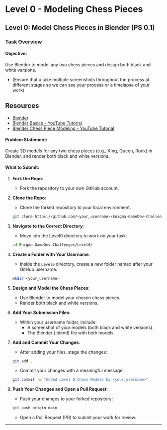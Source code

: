 # Level 0 - Modeling Chess Pieces




## **Level 0: Model Chess Pieces in Blender (PS 0.1)**

### Task Overview

#### Objective:
Use Blender to model any two chess pieces and design both black and white versions.
  - (Ensure that u take multiple screenshots throughout the process at different stages so we can see your process or a timelapse of your work)

## Resources
+ [Blender](https://www.blender.org/)
+ [Blender Basics - YouTube Tutorial](https://www.youtube.com/watch?v=Iu8jV7g9Oqk)
+ [Blender Chess Piece Modeling - YouTube Tutorial](https://www.youtube.com/watch?v=Iu8jV7g9Oqk)

#### Problem Statement:
Create 3D models for any two chess pieces (e.g., King, Queen, Rook) in Blender, and render both black and white versions.

#### What to Submit:
1. **Fork the Repo**:
   - Fork the repository to your own GitHub account.

2. **Clone the Repo**:
   - Clone the forked repository to your local environment.
   ```bash
   git clone https://github.com/<your_username>/Enigma-GameDev-Challenges
   ```

3. **Navigate to the Correct Directory**:
   - Move into the Level0 directory to work on your task:
   ```bash
   cd Enigma-GameDev-Challenges/Level0/
   ```

4. **Create a Folder with Your Username**:
   - Inside the `Level0` directory, create a new folder named after your GitHub username:
   ```bash
   mkdir <your_username>
   ```

5. **Design and Model the Chess Pieces**:
   - Use Blender to model your chosen chess pieces.
   - Render both black and white versions.

6. **Add Your Submission Files**:
   - Within your username folder, include:
     - A screenshot of your models (both black and white versions).
     - The Blender (.blend) file with both models.

7. **Add and Commit Your Changes**:
   - After adding your files, stage the changes:
   ```bash
   git add .
   ```
   - Commit your changes with a meaningful message:
   ```bash
   git commit -m "Added Level 0 Chess Models by <your_username>"
   ```

8. **Push Your Changes and Open a Pull Request**:
   - Push your changes to your forked repository:
   ```bash
   git push origin main
   ```
   - Open a Pull Request (PR) to submit your work for review.

---


